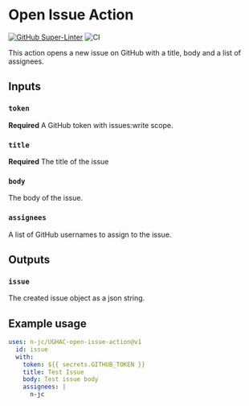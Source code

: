 # Open Issue Action

[![GitHub Super-Linter](https://github.com/n-jc/UGHAC-open-issue-action/actions/workflows/linter.yml/badge.svg)](https://github.com/super-linter/super-linter)
![CI](https://github.com/n-jc/UGHAC-open-issue-action/actions/workflows/ci.yml/badge.svg)

This action opens a new issue on GitHub with a title, body and a list of
assignees.

## Inputs

### `token`

**Required** A GitHub token with issues:write scope.

### `title`

**Required** The title of the issue

### `body`

The body of the issue.

### `assignees`

A list of GitHub usernames to assign to the issue.

## Outputs

### `issue`

The created issue object as a json string.

## Example usage

```yaml
uses: n-jc/UGHAC-open-issue-action@v1
  id: issue
  with:
    token: ${{ secrets.GITHUB_TOKEN }}
    title: Test Issue
    body: Test issue body
    assignees: |
      n-jc
```
